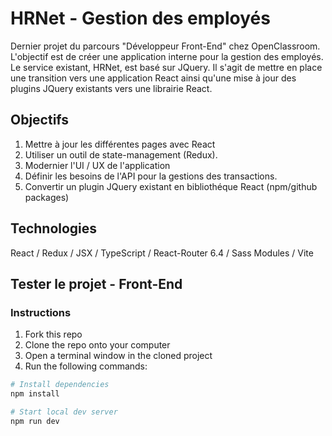# HRNet - Gestion des employés

Dernier projet du parcours "Développeur Front-End" chez OpenClassroom. L'objectif est de créer une application interne pour la gestion des employés. Le service existant, HRNet, est basé sur JQuery. Il s'agit de mettre en place une transition vers une application React ainsi qu'une mise à jour des plugins JQuery existants vers une librairie React.

## Objectifs

1. Mettre à jour les différentes pages avec React
2. Utiliser un outil de state-management (Redux).
3. Modernier l'UI / UX de l'application
4. Définir les besoins de l'API pour la gestions des transactions.
5. Convertir un plugin JQuery existant en bibliothéque React (npm/github packages)

## Technologies

React / Redux / JSX / TypeScript / React-Router 6.4 / Sass Modules / Vite

## Tester le projet - Front-End

### Instructions

1. Fork this repo
2. Clone the repo onto your computer
3. Open a terminal window in the cloned project
4. Run the following commands:

```bash
# Install dependencies
npm install

# Start local dev server
npm run dev
```
